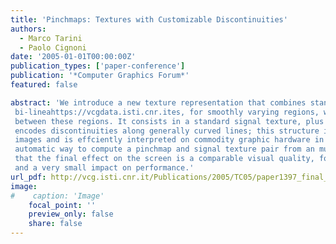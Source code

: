 ```yaml
---
title: 'Pinchmaps: Textures with Customizable Discontinuities'
authors:
  - Marco Tarini
  - Paolo Cignoni
date: '2005-01-01T00:00:00Z'
publication_types: ['paper-conference']
publication: '*Computer Graphics Forum*'
featured: false

abstract: 'We introduce a new texture representation that combines standard
 bi-lineahttps://vcgdata.isti.cnr.ites, for smoothly varying regions, with customizable discontinuities for sharp boundaries
 between these regions. It consists in a standard signal texture, plus a second texture we call pinchmap, which
 encodes discontinuities along generally curved lines; this structure is stored in texture memory as a pair of
 images and is effciently interpreted on commodity graphic hardware in the fragment shader. We also present a fully
 automatic way to compute a pinchmap and signal texture pair from an much higher resolution image. We show
 that the final effect on the screen is a comparable visual quality, for a fraction of the texture storage cost
 and a very small impact on performance.'
url_pdf: http://vcg.isti.cnr.it/Publications/2005/TC05/paper1397_final_submission.pdf
image:
#    caption: 'Image'
    focal_point: ''
    preview_only: false
    share: false
---
```

